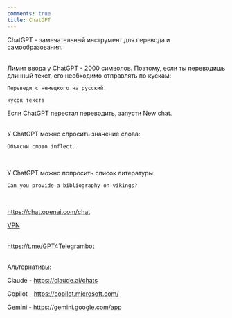 ```yaml
---
comments: true
title: ChatGPT
---
```


ChatGPT - замечательный инструмент для перевода и самообразования.
<br><br>

Лимит ввода у ChatGPT - 2000 символов. Поэтому, если ты переводишь длинный текст, его необходимо отправлять по кускам:

```
Переведи с немецкого на русский.

кусок текста
```

Если ChatGPT перестал переводить, запусти New chat.
<br><br>

У ChatGPT можно спросить значение слова:

```
Объясни слово inflect.
```
<br>

У ChatGPT можно попросить список литературы:

```
Can you provide a bibliography on vikings?
```
<br>

<https://chat.openai.com/chat>

[VPN](/ru/vpn)
<br><br>

<https://t.me/GPT4Telegrambot>
<br><br>

Альтернативы:

Claude - <https://claude.ai/chats>

Copilot - <https://copilot.microsoft.com/>

Gemini - <https://gemini.google.com/app>